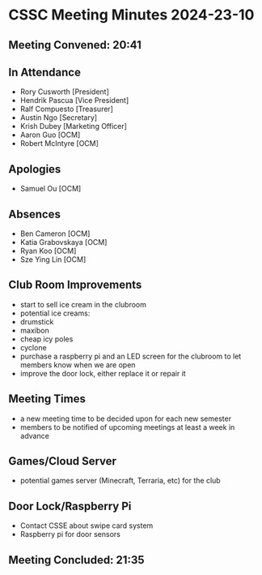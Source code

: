 # CSSC Meeting Minutes 2024-23-10

## Meeting Convened: 20:41

## In Attendance
- Rory Cusworth [President]
- Hendrik Pascua [Vice President]
- Ralf Compuesto [Treasurer]
- Austin Ngo [Secretary]
- Krish Dubey [Marketing Officer]
- Aaron Guo [OCM]
- Robert McIntyre [OCM]

## Apologies
- Samuel Ou [OCM]

## Absences
- Ben Cameron [OCM]
- Katia Grabovskaya [OCM]
- Ryan Koo [OCM]
- Sze Ying Lin [OCM]

## Club Room Improvements
- start to sell ice cream in the clubroom
- potential ice creams: 
- drumstick
- maxibon
- cheap icy poles
- cyclone
- purchase a raspberry pi and an LED screen for the clubroom to let members know when we are open
- improve the door lock, either replace it or repair it 

## Meeting Times
- a new meeting time to be decided upon for each new semester
- members to be notified of upcoming meetings at least a week in advance

## Games/Cloud Server
- potential games server (Minecraft, Terraria, etc) for the club

## Door Lock/Raspberry Pi
- Contact CSSE about swipe card system
- Raspberry pi for door sensors

## Meeting Concluded: 21:35